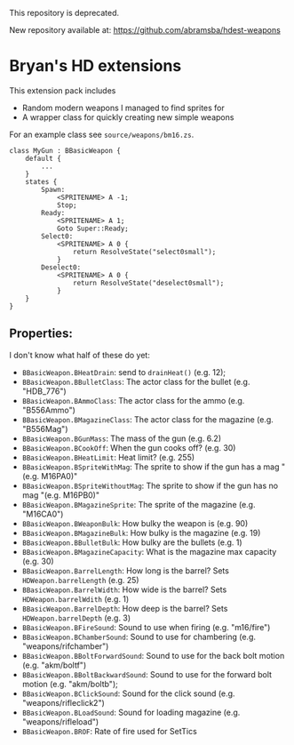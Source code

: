 This repository is deprecated.

New repository available at: https://github.com/abramsba/hdest-weapons


# Bryan's HD extensions

This extension pack includes

- Random modern weapons I managed to find sprites for
- A wrapper class for quickly creating new simple weapons

For an example class see `source/weapons/bm16.zs`.

```
class MyGun : BBasicWeapon {
	default {
		...
	}
	states {
		Spawn:
			<SPRITENAME> A -1;
			Stop;
		Ready:
			<SPRITENAME> A 1;
			Goto Super::Ready;
		Select0:
			<SPRITENAME> A 0 {
				return ResolveState("select0small");
			}
		Deselect0:
			<SPRITENAME> A 0 {
				return ResolveState("deselect0small");
			}
	}
}
```

## Properties:

I don't know what half of these do yet:

 * `BBasicWeapon.BHeatDrain`: send to `drainHeat()` (e.g. 12);
 * `BBasicWeapon.BBulletClass`: The actor class for the bullet (e.g. "HDB_776")
 * `BBasicWeapon.BAmmoClass`: The actor class for the ammo (e.g. "B556Ammo")
 * `BBasicWeapon.BMagazineClass`: The actor class for the magazine (e.g. "B556Mag")
 * `BBasicWeapon.BGunMass`: The mass of the gun (e.g. 6.2)
 * `BBasicWeapon.BCookOff`: When the gun cooks off? (e.g. 30)
 * `BBasicWeapon.BHeatLimit`: Heat limit? (e.g. 255)
 * `BBasicWeapon.BSpriteWithMag`: The sprite to show if the gun has a mag "(e.g. M16PA0)"
 * `BBasicWeapon.BSpriteWithoutMag`: The sprite to show if the gun has no mag "(e.g. M16PB0)"
 * `BBasicWeapon.BMagazineSprite`: The sprite of the magazine (e.g. "M16CA0")
 * `BBasicWeapon.BWeaponBulk`: How bulky the weapon is (e.g. 90)
 * `BBasicWeapon.BMagazineBulk`: How bulky is the magazine (e.g. 19)
 * `BBasicWeapon.BBulletBulk`: How bulky are the bullets (e.g. 1)
 * `BBasicWeapon.BMagazineCapacity`: What is the magazine max capacity (e.g. 30)
 * `BBasicWeapon.BarrelLength`: How long is the barrel? Sets `HDWeapon.barrelLength` (e.g. 25)
 * `BBasicWeapon.BarrelWidth`: How wide is the barrel? Sets `HDWeapon.barrelWdith` (e.g. 1)
 * `BBasicWeapon.BarrelDepth`: How deep is the barrel? Sets `HDWeapon.barrelDepth` (e.g. 3)
 * `BBasicWeapon.BFireSound`: Sound to use when firing (e.g. "m16/fire")
 * `BBasicWeapon.BChamberSound`: Sound to use for chambering  (e.g. "weapons/rifchamber")
 * `BBasicWeapon.BBoltForwardSound`: Sound to use for the back bolt motion (e.g. "akm/boltf")
 * `BBasicWeapon.BBoltBackwardSound`: Sound to use for the forward bolt motion (e.g. "akm/boltb");
 * `BBasicWeapon.BClickSound`: Sound for the click sound (e.g. "weapons/rifleclick2")
 * `BBasicWeapon.BLoadSound`: Sound for loading magazine (e.g. "weapons/rifleload")
 * `BBasicWeapon.BROF`: Rate of fire used for SetTics
